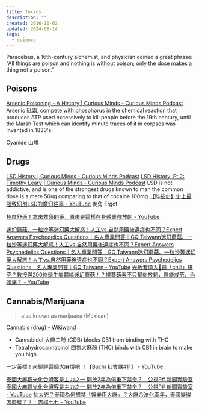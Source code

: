 ```yaml
---
title: Toxics
description: ""
created: 2016-10-02
updated: 2024-08-14
tags:
  - science
---
```


Paracelsus, a 16th-century alchemist, and physician coined a great phrase: “All things are poison and nothing is without poison; only the dose makes a thing not a poison.”

## Poisons

[Arsenic Poisoning - A History | Curious Minds - Curious Minds Podcast](http://www.cmpod.net/the-history-of-poisons/)
Arsenic 砒霜, compete with phosphorus in the chemical reaction that produces ATP
used excessively to kill people before the 19th century, until the Marsh Test which can identify minute traces of it in corpses was invented in 1830's.

Cyanide 山埃

## Drugs

[LSD History | Curious Minds - Curious Minds Podcast](http://www.cmpod.net/the-history-of-lsd-pt-1-how-does-it-feel-to-be-crazy/)
[LSD History, Pt.2: Timothy Leary | Curious Minds - Curious Minds Podcast](http://www.cmpod.net/the-history-of-lsd-pt-2-the-most-dangerous-man-in-america/)
LSD is not addictive, and is one of the strongest drugs known to man
the common dose is a mere 50ug
comparing to that of cocaine 100mg
[【科技史】史上最强致幻剂LSD的魔幻往事 - YouTube](https://www.youtube.com/watch?v=R0qL02FXWaY)
麥角 Ergot

[極度舒適！拿來救命的藥，原來是這樣在身體裏釋放的 - YouTube](https://www.youtube.com/watch?v=S3hlPDBlfvo)

[迷幻蘑菇、一粒沙等迷幻藥大解惑！人工vs.自然用藥後遺症也不同？Expert Answers Psychedelics Questions｜名人專業問答｜GQ Taiwann迷幻蘑菇、一粒沙等迷幻藥大解惑！人工vs.自然用藥後遺症也不同？Expert Answers Psychedelics Questions｜名人專業問答｜GQ Taiwann迷幻蘑菇、一粒沙等迷幻藥大解惑！人工vs.自然用藥後遺症也不同？Expert Answers Psychedelics Questions｜名人專業問答｜GQ Taiwann - YouTube](https://www.youtube.com/watch?v=t73HNabWfeg)
[光敏者慎入🫥最「chill」研究？教授與200位學生集體嗑迷幻蘑菇！？裸蓋菇素不只幫你放鬆，還能戒菸、治頭痛？ - YouTube](https://www.youtube.com/watch?v=eAJqq_wH_O4)

## Cannabis/Marijuana

> also known as marijuana (Mexican)

[Cannabis (drug) - Wikiwand](<https://omni.wikiwand.com/en/Cannabis_(drug)>)

- Cannabidol 大麻二酚 (CDB)
  blocks CB1 from binding with THC
- Tetrahydrocannabinol 四氫大麻酚 (THC)
  binds with CB1 in brain to make you high

[一定黃標！來聊聊這個大麻煩吧 ！【Buchi 社會課#11】 - YouTube](https://www.youtube.com/watch?v=EpG1BQxaJ4o)

[泰國大麻觀光化台灣客是主力之一 開放2年為何重下禁令？｜公視P# 新聞實驗室泰國大麻觀光化台灣客是主力之一 開放2年為何重下禁令？｜公視P# 新聞實驗室 - YouTube](https://www.youtube.com/watch?v=sFmcB2Shl7w)
[抽太兇？泰國為何想禁「娛樂用大麻」？大麻合法化兩年，泰國變得怎麼樣了？｜志祺七七 - YouTube](https://www.youtube.com/watch?v=NDcrWnyb1oM)
